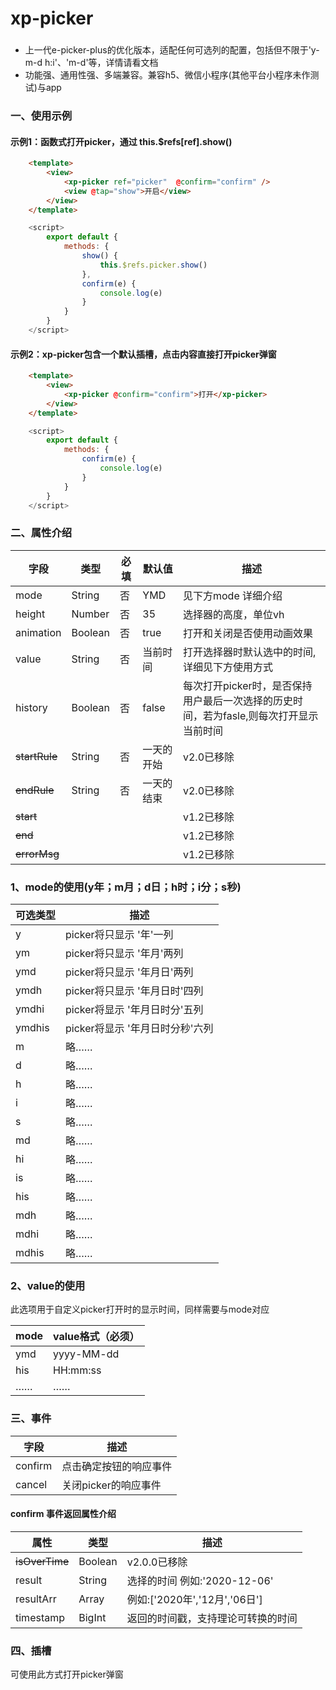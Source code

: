 # xp-picker

### 
- 上一代e-picker-plus的优化版本，适配任何可选列的配置，包括但不限于'y-m-d h:i'、'm-d'等，详情请看文档
- 功能强、通用性强、多端兼容。兼容h5、微信小程序(其他平台小程序未作测试)与app

### 一、使用示例
#### 示例1：函数式打开picker，通过 this.$refs[ref].show()
```html
    <template>
    	<view>
    		<xp-picker ref="picker"  @confirm="confirm" />
    		<view @tap="show">开启</view>
    	</view>
    </template>
```
```js
	<script>
		export default {
			methods: {
				show() {
					this.$refs.picker.show()
				},
				confirm(e) {
					console.log(e)
				}
			}
		}
	</script>
```
#### 示例2：xp-picker包含一个默认插槽，点击内容直接打开picker弹窗
```html
    <template>
    	<view>
    		<xp-picker @confirm="confirm">打开</xp-picker>
    	</view>
    </template>
```
```js
	<script>
		export default {
			methods: {
				confirm(e) {
					console.log(e)
				}
			}
		}
	</script>
```


### 二、属性介绍

| 字段             | 类型      | 必填 | 默认值               | 描述  |
| ----------- | -------- | ---- | --------------------- | ---------------------------------------- |
| mode             | String | 否  |  YMD                   | 见下方mode 详细介绍       |
| height           | Number | 否  |  35                    | 选择器的高度，单位vh     |
| animation        | Boolean| 否  |  true                     | 打开和关闭是否使用动画效果      |
| value     | String | 否  |  当前时间                  | 打开选择器时默认选中的时间,详细见下方使用方式      |
| history       | Boolean| 否  |  false                    | 每次打开picker时，是否保持用户最后一次选择的历史时间，若为fasle,则每次打开显示当前时间|
| ~~startRule~~       | String| 否  |  一天的开始                  | v2.0已移除      |
| ~~endRule~~       | String| 否  |  一天的结束                    | v2.0已移除      |
| ~~start~~        |  |   |               | v1.2已移除    |
| ~~end~~          |  |   |              | v1.2已移除     |
| ~~errorMsg~~         |  |   |   | v1.2已移除     |


### 1、mode的使用(y年；m月；d日；h时；i分；s秒)
| 可选类型             | 描述  |
| -------| --------------------------------- |
| y        | picker将只显示 '年'一列       |
| ym        | picker将只显示 '年月'两列      |
| ymd        | picker将只显示 '年月日'两列      |
| ymdh      | picker将只显示 '年月日时'四列       |
| ymdhi     | picker将显示 '年月日时分'五列       |
| ymdhis     | picker将显示 '年月日时分秒'六列      |
| m       | 略……        |
| d       | 略……         |
| h       | 略……         |
| i       | 略……         |
| s       | 略……         |
| md       |略……        |
| hi       | 略……         |
| is      | 略……         |
| his       | 略……        |
| mdh       | 略……         |
| mdhi       | 略……         |
| mdhis      | 略……       |

### 2、value的使用
此选项用于自定义picker打开时的显示时间，同样需要与mode对应  

| mode    | value格式（必须）  |
| --------- | --------------------------------- |
| ymd   |  yyyy-MM-dd  |
| his    | HH:mm:ss    |
|    …… |      ……     |


### 三、事件

| 字段      | 描述  |
| --------- | ------------------------ |
| confirm   | 点击确定按钮的响应事件     | 
| cancel    | 关闭picker的响应事件     |

#### confirm 事件返回属性介绍
| 属性      | 类型  | 描述    |
| --------- | ------------------------ |--------------------------|
| ~~isOverTime~~   | Boolean     | v2.0.0已移除|
| result    | String     |选择的时间 例如:'2020-12-06'|
| resultArr    | Array<String>     |例如:['2020年','12月','06日']|
| timestamp    | BigInt     |返回的时间戳，支持理论可转换的时间|


### 四、插槽
可使用此方式打开picker弹窗